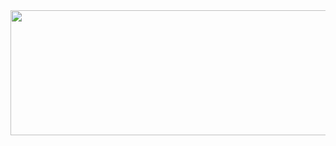 <img src="https://pa1.narvii.com/7131/5fb252f3ed7323cd27a2cacbfefd5e6804e9fe20r1-540-305_hq.gif" width="1200" height="200">
